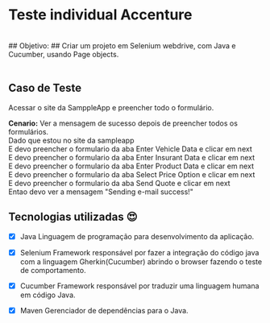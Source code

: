 # Teste individual Accenture
</br>
## Objetivo:
## Criar um projeto em Selenium webdrive, com Java e Cucumber, usando Page objects.
<br>
<br>

## Caso de Teste <br>
 Acessar o site da SamppleApp e preencher todo o formulário.<br>

<b>Cenario:</b> Ver a mensagem de sucesso depois de preencher todos os formulários.<br>
    Dado que estou no site da sampleapp<br>
    E devo preencher o formulario da aba Enter Vehicle Data e clicar em next<br>
    E devo preencher o formulario da aba Enter Insurant Data e clicar em next<br>
    E devo preencher o formulario da aba Enter Product Data e clicar em next<br>
    E devo preencher o formulario da aba Select Price Option e clicar em next<br>
    E devo preencher o formulario da aba Send Quote e clicar em next<br>
    Entao devo ver a mensagem "Sending e-mail success!"<br>
    
    
## Tecnologias utilizadas :heart_eyes: <br>
- [x] Java
Linguagem de programação para desenvolvimento da aplicação.<br>
- [x] Selenium
Framework responsável por fazer a integração do código java com a linguagem Gherkin(Cucumber) abrindo o browser fazendo o teste de comportamento.<br>
- [x] Cucumber
Framework responsável por traduzir uma linguagem humana em código Java.<br>
- [x] Maven
Gerenciador de dependências para o Java.


